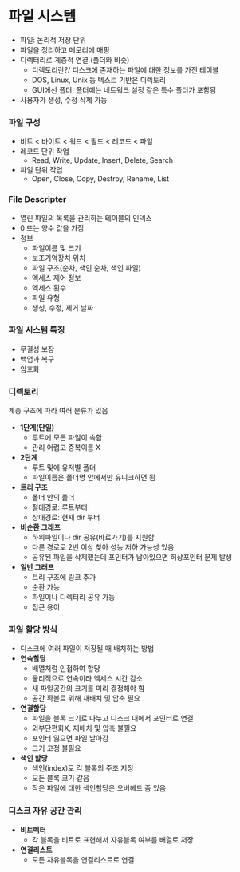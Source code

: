 # 파일 시스템

- 파일: 논리적 저장 단위
- 파일을 정리하고 메모리에 매핑
- 디렉터리로 계층적 연결 (폴더와 비슷)
    - 디렉토리란?/ 디스크에 존재하는 파일에 대한 정보를 가진 테이블
    - DOS, Linux, Unix 등 텍스트 기반은 디렉토리
    - GUI에선 폴더, 폴더에는 네트워크 설정 같은 특수 폴더가 포함됨
- 사용자가 생성, 수정 삭제 가능

### 파일 구성

- 비트 < 바이트 < 워드 < 필드 < 레코드 < 파일
- 레코드 단위 작업
    - Read, Write, Update, Insert, Delete, Search
- 파일 단위 작업
    - Open, Close, Copy, Destroy, Rename, List

### File Descripter

- 열린 파일의 목록을 관리하는 테이블의 인덱스
- 0 또는 양수 값을 가짐
- 정보
    - 파일이름 및 크기
    - 보조기억장치 위치
    - 파일 구조(순차, 색인 순차, 색인 파일)
    - 엑세스 제어 정보
    - 엑세스 횟수
    - 파일 유형
    - 생성, 수정, 제거 날짜

### 파일 시스템 특징

- 무결성 보장
- 백업과 복구
- 암호화

### 디렉토리

계층 구조에 따라 여러 분류가 있음

- **1단계(단일)**
    - 루트에 모든 파일이 속함
    - 관리 어렵고 중복이름 X
- **2단계**
    - 루트 및에 유저별 폴더
    - 파일이름은 폴더명 안에서만 유니크하면 됨
- **트리 구조**
    - 폴더 안의 폴더
    - 절대경로: 루트부터
    - 상대경로: 현재 dir 부터
- **비순환 그래프**
    - 하위파일이나 dir 공유(바로가기)를 지원함
    - 다른 경로로 2번 이상 찾아 성능 저하 가능성 있음
    - 공유된 파일을 삭제했는데 포인터가 남아있으면 허상포인터 문제 발생
- **일반 그래프**
    - 트리 구조에 링크 추가
    - 순환 가능
    - 파일이나 디렉터리 공유 가능
    - 접근 용이

### 파일 할당 방식

- 디스크에 여러 파일이 저장될 때 배치하는 방법
- **연속할당**
    - 배열처럼 인접하여 할당
    - 물리적으로 연속이라 엑세스 시간 감소
    - 새 파일공간의 크기를 미리 결정해야 함
    - 공간 확볼르 위해 재배치 및 압축 필요
- **연결할당**
    - 파일을 블록 크기로 나누고 디스크 내에서 포인터로 연결
    - 외부단편화X, 재배치 및 압축 불필요
    - 포인터 잃으면 파일 날아감
    - 크기 고정 불필요
- **색인 할당**
    - 색인(index)로 각 블록의 주조 지정
    - 모든 블록 크기 같음
    - 작은 파일에 대한 색인할당은 오버헤드 좀 있음

### 디스크 자유 공간 관리

- **비트벡터**
    - 각 블록을 비트로 표현해서 자유블록 여부를 배열로 저장
- **연결리스트**
    - 모든 자유블록을 연결리스트로 연결